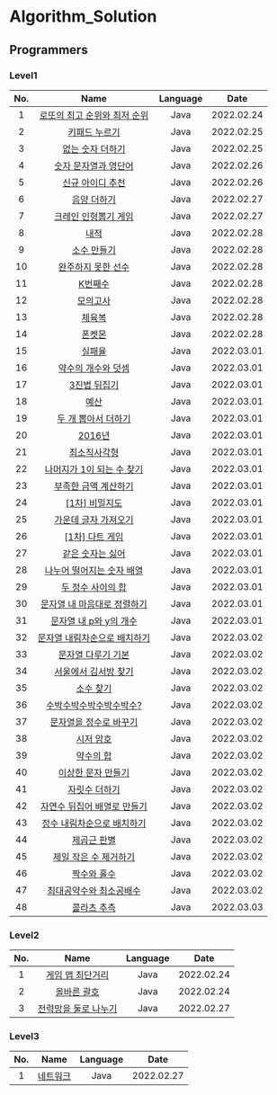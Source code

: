 # Algorithm_Solution

## Programmers

### Level1

|No.|Name|Language|Date|
|:---:|:---:|:---:|:---:|
|1|[로또의 최고 순위와 최저 순위](/programmers/level1/solution01.md)|Java|2022.02.24|
|2|[키패드 누르기](/programmers/level1/solution02.md)|Java|2022.02.25|
|3|[없는 숫자 더하기](/programmers/level1/solution03.md)|Java|2022.02.25|
|4|[숫자 문자열과 영단어](/programmers/level1/solution04.md)|Java|2022.02.26|
|5|[신규 아이디 추천](/programmers/level1/solution05.md)|Java|2022.02.26|
|6|[음양 더하기](/programmers/level1/solution06.md)|Java|2022.02.27|
|7|[크레인 인형뽑기 게임](/programmers/level1/solution07.md)|Java|2022.02.27|
|8|[내적](/programmers/level1/solution08.md)|Java|2022.02.28|
|9|[소수 만들기](/programmers/level1/solution09.md)|Java|2022.02.28|
|10|[완주하지 못한 선수](/programmers/level1/solution10.md)|Java|2022.02.28|
|11|[K번째수](/programmers/level1/solution11.md)|Java|2022.02.28|
|12|[모의고사](/programmers/level1/solution12.md)|Java|2022.02.28|
|13|[체육복](/programmers/level1/solution13.md)|Java|2022.02.28|
|14|[폰켓몬](/programmers/level1/solution14.md)|Java|2022.02.28|
|15|[실패율](/programmers/level1/solution15.md)|Java|2022.03.01|
|16|[약수의 개수와 덧셈](/programmers/level1/solution16.md)|Java|2022.03.01|
|17|[3진법 뒤집기](/programmers/level1/solution17.md)|Java|2022.03.01|
|18|[예산](/programmers/level1/solution18.md)|Java|2022.03.01|
|19|[두 개 뽑아서 더하기](/programmers/level1/solution19.md)|Java|2022.03.01|
|20|[2016년](/programmers/level1/solution20.md)|Java|2022.03.01|
|21|[최소직사각형](/programmers/level1/solution21.md)|Java|2022.03.01|
|22|[나머지가 1이 되는 수 찾기](/programmers/level1/solution22.md)|Java|2022.03.01|
|23|[부족한 금액 계산하기](/programmers/level1/solution23.md)|Java|2022.03.01|
|24|[[1차] 비밀지도](/programmers/level1/solution24.md)|Java|2022.03.01|
|25|[가운데 글자 가져오기](/programmers/level1/solution25.md)|Java|2022.03.01|
|26|[[1차] 다트 게임](/programmers/level1/solution26.md)|Java|2022.03.01|
|27|[같은 숫자는 싫어](/programmers/level1/solution27.md)|Java|2022.03.01|
|28|[나누어 떨어지는 숫자 배열](/programmers/level1/solution28.md)|Java|2022.03.01|
|29|[두 정수 사이의 합](/programmers/level1/solution29.md)|Java|2022.03.01|
|30|[문자열 내 마음대로 정렬하기](/programmers/level1/solution30.md)|Java|2022.03.01|
|31|[문자열 내 p와 y의 개수](/programmers/level1/solution31.md)|Java|2022.03.01|
|32|[문자열 내림차순으로 배치하기](/programmers/level1/solution32.md)|Java|2022.03.02|
|33|[문자열 다루기 기본](/programmers/level1/solution33.md)|Java|2022.03.02|
|34|[서울에서 김서방 찾기](/programmers/level1/solution34.md)|Java|2022.03.02|
|35|[소수 찾기](/programmers/level1/solution35.md)|Java|2022.03.02|
|36|[수박수박수박수박수박수?](/programmers/level1/solution36.md)|Java|2022.03.02|
|37|[문자열을 정수로 바꾸기](/programmers/level1/solution37.md)|Java|2022.03.02|
|38|[시저 암호](/programmers/level1/solution38.md)|Java|2022.03.02|
|39|[약수의 합](/programmers/level1/solution39.md)|Java|2022.03.02|
|40|[이상한 문자 만들기](/programmers/level1/solution40.md)|Java|2022.03.02|
|41|[자릿수 더하기](/programmers/level1/solution41.md)|Java|2022.03.02|
|42|[자연수 뒤집어 배열로 만들기](/programmers/level1/solution42.md)|Java|2022.03.02|
|43|[정수 내림차순으로 배치하기](/programmers/level1/solution43.md)|Java|2022.03.02|
|44|[제곱근 판별](/programmers/level1/solution44.md)|Java|2022.03.02|
|45|[제일 작은 수 제거하기](/programmers/level1/solution45.md)|Java|2022.03.02|
|46|[짝수와 홀수](/programmers/level1/solution46.md)|Java|2022.03.02|
|47|[최대공약수와 최소공배수](/programmers/level1/solution47.md)|Java|2022.03.02|
|48|[콜라츠 추측](/programmers/level1/solution48.md)|Java|2022.03.03|

### Level2

|No.|Name|Language|Date|
|:---:|:---:|:---:|:---:|
|1|[게임 맵 최단거리](/programmers/level2/solution01.md)|Java|2022.02.24|
|2|[올바른 괄호](/programmers/level2/solution02.md)|Java|2022.02.24|
|3|[전력망을 둘로 나누기](/programmers/level2/solution03.md)|Java|2022.02.27|

### Level3

|No.|Name|Language|Date|
|:---:|:---:|:---:|:---:|
|1|[네트워크](/programmers/level3/solution01.md)|Java|2022.02.27|
